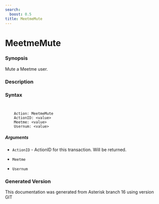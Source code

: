 ```yaml
---
search:
  boost: 0.5
title: MeetmeMute
---
```


# MeetmeMute

### Synopsis

Mute a Meetme user.

### Description


### Syntax


```


    Action: MeetmeMute
    ActionID: <value>
    Meetme: <value>
    Usernum: <value>

```
##### Arguments


* `ActionID` - ActionID for this transaction. Will be returned.<br>

* `Meetme`

* `Usernum`


### Generated Version

This documentation was generated from Asterisk branch 16 using version GIT 